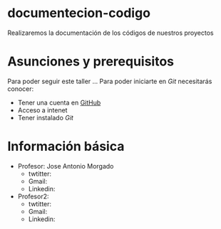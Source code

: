 # documentecion-codigo
Realizaremos la documentación de los códigos de nuestros proyectos
# Asunciones y prerequisitos

Para poder seguir este taller ... Para poder iniciarte en *Git* necesitarás conocer:

* Tener una cuenta en [GitHub](https://github.com/join)
* Acceso a intenet
* Tener instalado *Git*

# Información básica
* Profesor: Jose Antonio Morgado
  * twtitter:
  * Gmail:
  * Linkedin: 
* Profesor2:
  * twtitter:
  * Gmail:
  * Linkedin:
